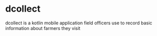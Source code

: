 # dcollect
dcollect is a kotlin mobile application field officers use to record basic information about farmers they visit
